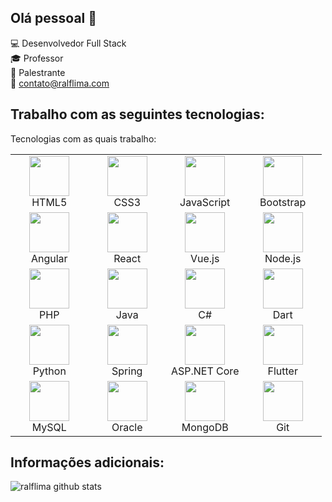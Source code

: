 <!--### Hi there I'm Ralf 👋 
## Let's talk?
[![Linkedin Badge](https://img.shields.io/badge/-Ralf%20Lima-blue?style=social&logo=Linkedin&logoColor=blue&link=https://www.linkedin.com/in/ralf-lima-3b93708a/)](https://www.linkedin.com/in/ralf-lima-3b93708a/)
-->
## Olá pessoal 👋

:computer: Desenvolvedor Full Stack<br>
:mortar_board: Professor<br>
:speech_balloon: Palestrante<br>
:email: contato@ralflima.com<br>



<!--
**ralflima/ralflima** is a ✨ _special_ ✨ repository because its `README.md` (this file) appears on your GitHub profile.

Here are some ideas to get you started:

- 🔭 I’m currently working on ...
- 🌱 I’m currently learning ...
- 👯 I’m looking to collaborate on ...
- 🤔 I’m looking for help with ...
- 💬 Ask me about ...
- 📫 How to reach me: ...
- 😄 Pronouns: ...
- ⚡ Fun fact: ...
-->

## Trabalho com as seguintes tecnologias:
Tecnologias com as quais trabalho:

<table> <tbody> <tr> <td width="25%" align="center"> <img height="64px" src="https://img.icons8.com/color/48/000000/html-5.png"> <br> <span>HTML5</span> </td> <td width="25%" align="center"> <img height="64px" src="https://img.icons8.com/color/48/000000/css3.png"> <br> <span>CSS3</span> </td> <td width="25%" align="center"> <img height="64px" src="https://img.icons8.com/color/48/000000/javascript.png"> <br> <span>JavaScript</span> </td> <td width="25%" align="center"> <img height="64px" src="https://img.icons8.com/color/48/000000/bootstrap.png"> <br> <span>Bootstrap</span> </td> </tr> <tr> <td width="25%" align="center"> <img height="64px" src="https://img.icons8.com/color/48/000000/angularjs.png"> <br> <span>Angular</span> </td> <td width="25%" align="center"> <img height="64px" src="https://img.icons8.com/color/48/000000/react-native.png"> <br> <span>React</span> </td> <td width="25%" align="center"> <img height="64px" src="https://img.icons8.com/color/48/000000/vue-js.png"> <br> <span>Vue.js</span> </td> <td width="25%" align="center"> <img height="64px" src="https://img.icons8.com/color/48/000000/nodejs.png"> <br> <span>Node.js</span> </td> </tr> <tr> <td width="25%" align="center"> <img height="64px" src="https://img.icons8.com/color/48/000000/php.png"> <br> <span>PHP</span> </td> <td width="25%" align="center"> <img height="64px" src="https://img.icons8.com/color/48/000000/java-coffee-cup-logo.png"> <br> <span>Java</span> </td> <td width="25%" align="center"> <img height="64px" src="https://img.icons8.com/color/48/000000/c-sharp-logo.png"> <br> <span>C#</span> </td> <td width="25%" align="center"> <img height="64px" src="https://img.icons8.com/color/48/000000/dart.png"> <br> <span>Dart</span> </td> </tr> <tr> <td width="25%" align="center"> <img height="64px" src="https://img.icons8.com/color/48/000000/python.png"> <br> <span>Python</span> </td> <td width="25%" align="center"> <img height="64px" src="https://img.icons8.com/color/48/000000/spring-logo.png"> <br> <span>Spring</span> </td> <td width="25%" align="center"> <img height="64px" src="https://img.icons8.com/color/48/000000/net-framework.png"> <br> <span>ASP.NET Core</span> </td> <td width="25%" align="center"> <img height="64px" src="https://img.icons8.com/color/48/000000/flutter.png"> <br> <span>Flutter</span> </td> </tr> <tr> <td width="25%" align="center"> <img height="64px" src="https://img.icons8.com/color/48/000000/mysql-logo.png"> <br> <span>MySQL</span> </td> <td width="25%" align="center"> <img height="64px" src="https://img.icons8.com/color/48/000000/oracle-logo.png"> <br> <span>Oracle</span> </td> <td width="25%" align="center"> <img height="64px" src="https://img.icons8.com/color/48/000000/mongodb.png"> <br> <span>MongoDB</span> </td> <td width="25%" align="center"> <img height="64px" src="https://img.icons8.com/color/48/000000/git.png"> <br> <span>Git</span> </td> </tr> </tbody> </table>

## Informações adicionais:

![ralflima github stats](https://github-readme-stats.vercel.app/api?username=ralflima&show_icons=true&hide=["issues"])

<!-- ![ralflima github visitor-badge](https://visitor-badge.glitch.me/badge?page_id=ralflima) -->
